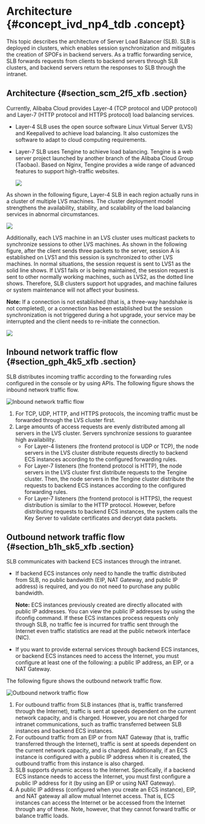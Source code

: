 # Architecture {#concept_ivd_np4_tdb .concept}

This topic describes the architecture of Server Load Balancer \(SLB\). SLB is deployed in clusters, which enables session synchronization and mitigates the creation of SPOFs in backend servers. As a traffic forwarding service, SLB forwards requests from clients to backend servers through SLB clusters, and backend servers return the responses to SLB through the intranet.

## Architecture {#section_scm_2f5_xfb .section}

Currently, Alibaba Cloud provides Layer-4 \(TCP protocol and UDP protocol\) and Layer-7 \(HTTP protocol and HTTPS protocol\) load balancing services.

-   Layer-4 SLB uses the open source software Linux Virtual Server \(LVS\) and Keepalived to achieve load balancing. It also customizes the software to adapt to cloud computing requirements.
-   Layer-7 SLB uses Tengine to achieve load balancing. Tengine is a web server project launched by another branch of the Alibaba Cloud Group \(Taobao\). Based on Nginx, Tengine provides a wide range of advanced features to support high-traffic websites.

    ![](http://static-aliyun-doc.oss-cn-hangzhou.aliyuncs.com/assets/img/4092/1564068315938_en-US.png)


As shown in the following figure, Layer-4 SLB in each region actually runs in a cluster of multiple LVS machines. The cluster deployment model strengthens the availability, stability, and scalability of the load balancing services in abnormal circumstances.

![](http://static-aliyun-doc.oss-cn-hangzhou.aliyuncs.com/assets/img/4092/1564068315939_en-US.png)

Additionally, each LVS machine in an LVS cluster uses multicast packets to synchronize sessions to other LVS machines. As shown in the following figure, after the client sends three packets to the server, session A is established on LVS1 and this session is synchronized to other LVS machines. In normal situations, the session request is sent to LVS1 as the solid line shows. If LVS1 fails or is being maintained, the session request is sent to other normally working machines, such as LVS2, as the dotted line shows. Therefore, SLB clusters support hot upgrades, and machine failures or system maintenance will not affect your business.

**Note:** If a connection is not established \(that is, a three-way handshake is not completed\), or a connection has been established but the session synchronization is not triggered during a hot upgrade, your service may be interrupted and the client needs to re-initiate the connection.

![](http://static-aliyun-doc.oss-cn-hangzhou.aliyuncs.com/assets/img/4092/1564068315941_en-US.png)

## Inbound network traffic flow {#section_gph_4k5_xfb .section}

SLB distributes incoming traffic according to the forwarding rules configured in the console or by using APIs. The following figure shows the inbound network traffic flow.

![](../DNslb1866251/../DNSLB11827830/images/2333_en-US.png "Inbound network traffic flow")

1.  For TCP, UDP, HTTP, and HTTPS protocols, the incoming traffic must be forwarded through the LVS cluster first.
2.  Large amounts of access requests are evenly distributed among all servers in the LVS cluster. Servers synchronize sessions to guarantee high availability.
    -   For Layer-4 listeners \(the frontend protocol is UDP or TCP\), the node servers in the LVS cluster distribute requests directly to backend ECS instances according to the configured forwarding rules.
    -   For Layer-7 listeners \(the frontend protocol is HTTP\), the node servers in the LVS cluster first distribute requests to the Tengine cluster. Then, the node servers in the Tengine cluster distribute the requests to backend ECS instances according to the configured forwarding rules.
    -   For Layer-7 listeners \(the frontend protocol is HTTPS\), the request distribution is similar to the HTTP protocol. However, before distributing requests to backend ECS instances, the system calls the Key Server to validate certificates and decrypt data packets.

## Outbound network traffic flow {#section_b1h_sk5_xfb .section}

SLB communicates with backend ECS instances through the intranet.

-   If backend ECS instances only need to handle the traffic distributed from SLB, no public bandwidth \(EIP, NAT Gateway, and public IP address\) is required, and you do not need to purchase any public bandwidth.

    **Note:** ECS instances previously created are directly allocated with public IP addresses. You can view the public IP addresses by using the ifconfig command. If these ECS instances process requests only through SLB, no traffic fee is incurred for traffic sent through the Internet even traffic statistics are read at the public network interface \(NIC\).

-   If you want to provide external services through backend ECS instances, or backend ECS instances need to access the Internet, you must configure at least one of the following: a public IP address, an EIP, or a NAT Gateway.

The following figure shows the outbound network traffic flow.

![](../DNslb1866251/../DNSLB11827830/images/2335_en-US.png "Outbound network traffic flow")

1.  For outbound traffic from SLB instances \(that is, traffic transferred through the Internet\), traffic is sent at speeds dependent on the current network capacity, and is charged. However, you are not charged for intranet communications, such as traffic transferred between SLB instances and backend ECS instances.
2.  For outbound traffic from an EIP or from NAT Gateway \(that is, traffic transferred through the Internet\), traffic is sent at speeds dependent on the current network capacity, and is charged. Additionally, if an ECS instance is configured with a public IP address when it is created, the outbound traffic from this instance is also charged.
3.  SLB supports dynamic access to the Internet. Specifically, if a backend ECS instance needs to access the Internet, you must first configure a public IP address for it \(by using an EIP or using NAT Gateway\).
4.  A public IP address \(configured when you create an ECS instance\), EIP, and NAT gateway all allow mutual Internet access. That is, ECS instances can access the Internet or be accessed from the Internet through any of these. Note, however, that they cannot forward traffic or balance traffic loads.

